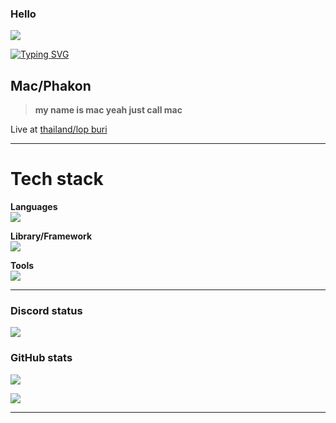 ### Hello
![](https://komarev.com/ghpvc/?username=Meikouuu&label=Sussy%20profile%20views&color=ff69b4&style=flat)

[![Typing SVG](https://readme-typing-svg.demolab.com?font=Ubuntu&duration=6000&pause=100&color=FD57FF&background=FFFFFF00&multiline=true&repeat=false&width=435&lines=Hello+I'm+Mac)]()

## Mac/Phakon


> **my name is mac yeah just call mac**<br>



Live at [thailand/lop buri](https://www.google.com/maps/place/14.79808,100.65397)<br>

---






# **Tech stack**

**Languages**<br>
![](https://skillicons.dev/icons?i=ts,js,py,css,html&theme=dark)



**Library/Framework**<br>
![](https://skillicons.dev/icons?i=flask,vue&theme=dark)



**Tools**<br>
![](https://skillicons.dev/icons?i=git,nginx,vim&theme=dark)





---

### Discord status
![](https://lanyard.cnrad.dev/api/829156179803504670?theme=dark&borderRadius=35px&idleMessage=??)



### GitHub stats
![](https://github-readme-stats.vercel.app/api?username=Meikouuu&show_icons=true&theme=jolly&count_private=true)

![](https://github-readme-stats.vercel.app/api/top-langs/?username=Meikouuu&theme=tokyonight&hide_border=false&include_all_commits=true&count_private=false&layout=compact)

---










